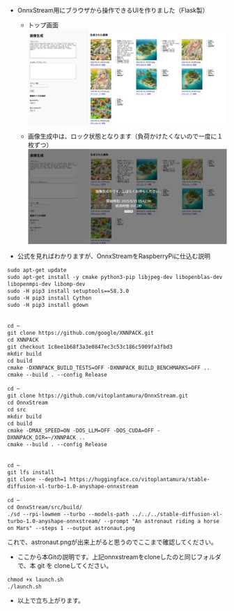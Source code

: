 + OnnxStream用にブラウザから操作できるUIを作りました（Flask製）

    + トップ画面  
!["トップページ"](images/top.png)

    + 画像生成中は、ロック状態となります（負荷かけたくないので一度に１枚ずつ）  
!["画像生成中"](images/generating.png)

+ 公式を見ればわかりますが、OnnxStreamをRaspberryPiに仕込む説明

```
sudo apt-get update
sudo apt-get install -y cmake python3-pip libjpeg-dev libopenblas-dev libopenmpi-dev libomp-dev
sudo -H pip3 install setuptools==58.3.0
sudo -H pip3 install Cython
sudo -H pip3 install gdown


cd ~
git clone https://github.com/google/XNNPACK.git
cd XNNPACK
git checkout 1c8ee1b68f3a3e0847ec3c53c186c5909fa3fbd3
mkdir build
cd build
cmake -DXNNPACK_BUILD_TESTS=OFF -DXNNPACK_BUILD_BENCHMARKS=OFF ..
cmake --build . --config Release

cd ~
git clone https://github.com/vitoplantamura/OnnxStream.git
cd OnnxStream
cd src
mkdir build
cd build
cmake -DMAX_SPEED=ON -DOS_LLM=OFF -DOS_CUDA=OFF -DXNNPACK_DIR=~/XNNPACK ..
cmake --build . --config Release


cd ~
git lfs install
git clone --depth=1 https://huggingface.co/vitoplantamura/stable-diffusion-xl-turbo-1.0-anyshape-onnxstream

cd ~
cd OnnxStream/src/build/
./sd --rpi-lowmem --turbo --models-path ../../../stable-diffusion-xl-turbo-1.0-anyshape-onnxstream/ --prompt "An astronaut riding a horse on Mars" --steps 1 --output astronaut.png

```
これで、astronaut.pngが出来上がると思うのでここまで確認してください。



+ ここから本Gitの説明です。上記onnxstreamをcloneしたのと同じフォルダで、本 git を cloneしてください。

```
chmod +x launch.sh
./launch.sh

```
+ 以上で立ち上がります。

